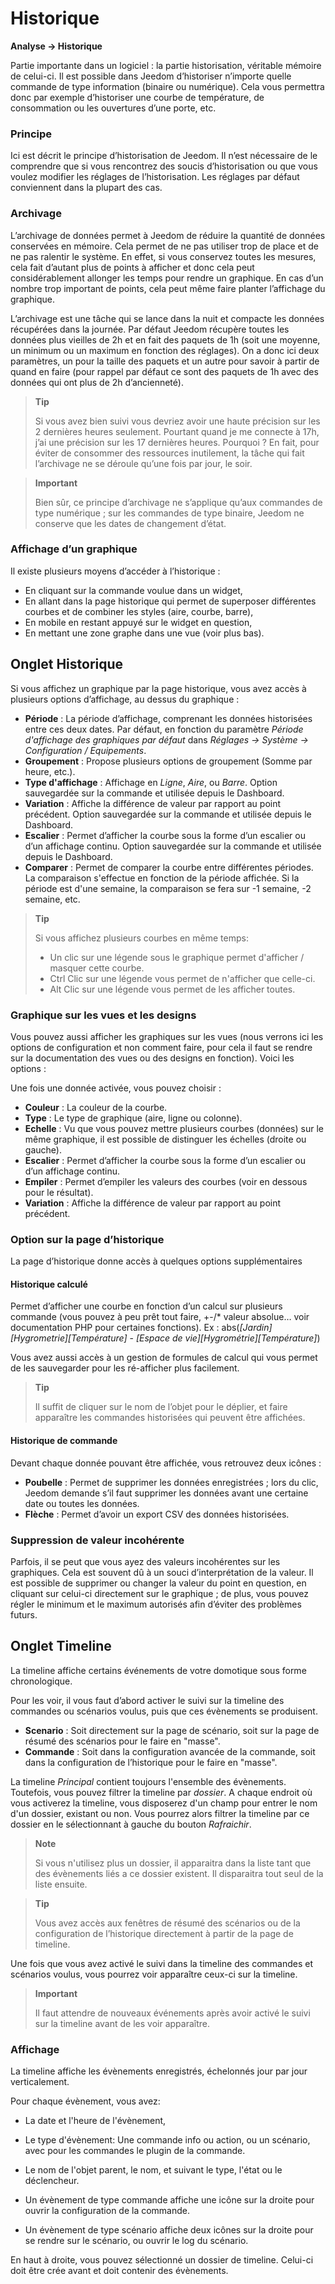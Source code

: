 # Historique
**Analyse → Historique**

Partie importante dans un logiciel : la partie historisation, véritable mémoire de celui-ci. Il est possible dans Jeedom d’historiser n’importe quelle commande de type information (binaire ou numérique). Cela vous permettra donc par exemple d’historiser une courbe de température, de consommation ou les ouvertures d’une porte, etc.​

### Principe

Ici est décrit le principe d’historisation de Jeedom. Il n’est nécessaire de le comprendre que si vous rencontrez des soucis d’historisation ou que vous voulez modifier les réglages de l’historisation. Les réglages par défaut conviennent dans la plupart des cas.

### Archivage

L’archivage de données permet à Jeedom de réduire la quantité de données conservées en mémoire. Cela permet de ne pas utiliser trop de place et de ne pas ralentir le système. En effet, si vous conservez toutes les mesures, cela fait d’autant plus de points à afficher et donc cela peut considérablement allonger les temps pour rendre un graphique. En cas d’un nombre trop important de points, cela peut même faire planter l’affichage du graphique.

L’archivage est une tâche qui se lance dans la nuit et compacte les données récupérées dans la journée. Par défaut Jeedom récupère toutes les données plus vieilles de 2h et en fait des paquets de 1h (soit une moyenne, un minimum ou un maximum en fonction des réglages). On a donc ici deux paramètres, un pour la taille des paquets et un autre pour savoir à partir de quand en faire (pour rappel par défaut ce sont des paquets de 1h avec des données qui ont plus de 2h d’ancienneté).

> **Tip**
>
> Si vous avez bien suivi vous devriez avoir une haute précision sur les 2 dernières heures seulement. Pourtant quand je me connecte à 17h, j’ai une précision sur les 17 dernières heures. Pourquoi ? En fait, pour éviter de consommer des ressources inutilement, la tâche qui fait l’archivage ne se déroule qu’une fois par jour, le soir.

> **Important**
>
> Bien sûr, ce principe d’archivage ne s’applique qu’aux commandes de type numérique ; sur les commandes de type binaire, Jeedom ne conserve que les dates de changement d’état.

### Affichage d’un graphique

Il existe plusieurs moyens d’accéder à l’historique :

- En cliquant sur la commande voulue dans un widget,
- En allant dans la page historique qui permet de superposer différentes courbes et de combiner les styles (aire, courbe, barre),
- En mobile en restant appuyé sur le widget en question,
- En mettant une zone graphe dans une vue (voir plus bas).

## Onglet Historique

Si vous affichez un graphique par la page historique, vous avez accès à plusieurs options d’affichage, au dessus du graphique :

- **Période** : La période d’affichage, comprenant les données historisées entre ces deux dates. Par défaut, en fonction du paramètre *Période d'affichage des graphiques par défaut* dans *Réglages → Système → Configuration / Equipements*.
- **Groupement** : Propose plusieurs options de groupement (Somme par heure, etc.).
- **Type d'affichage** : Affichage en *Ligne*, *Aire*, ou *Barre*. Option sauvegardée sur la commande et utilisée depuis le Dashboard. 
- **Variation** : Affiche la différence de valeur par rapport au point précédent. Option sauvegardée sur la commande et utilisée depuis le Dashboard. 
- **Escalier** : Permet d’afficher la courbe sous la forme d’un escalier ou d’un affichage continu. Option sauvegardée sur la commande et utilisée depuis le Dashboard. 
- **Comparer** : Permet de comparer la courbe entre différentes périodes. La comparaison s'effectue en fonction de la période affichée. Si la période est d'une semaine, la comparaison se fera sur -1 semaine, -2 semaine, etc.


> **Tip**
>
> Si vous affichez plusieurs courbes en même temps:
> - Un clic sur une légende sous le graphique permet d'afficher / masquer cette courbe.
> - Ctrl Clic sur une légende vous permet de n'afficher que celle-ci.
> - Alt Clic sur une légende vous permet de les afficher toutes.


### Graphique sur les vues et les designs

Vous pouvez aussi afficher les graphiques sur les vues (nous verrons ici les options de configuration et non comment faire, pour cela il faut se rendre sur la documentation des vues ou des designs en fonction). Voici les options :

Une fois une donnée activée, vous pouvez choisir :
- **Couleur** : La couleur de la courbe.
- **Type** : Le type de graphique (aire, ligne ou colonne).
- **Echelle** : Vu que vous pouvez mettre plusieurs courbes (données) sur le même graphique, il est possible de distinguer les échelles (droite ou gauche).
- **Escalier** : Permet d’afficher la courbe sous la forme d’un escalier ou d’un affichage continu.
- **Empiler** : Permet d’empiler les valeurs des courbes (voir en dessous pour le résultat).
- **Variation** : Affiche la différence de valeur par rapport au point précédent.

### Option sur la page d’historique

La page d’historique donne accès à quelques options supplémentaires

#### Historique calculé

Permet d’afficher une courbe en fonction d’un calcul sur plusieurs commande (vous pouvez à peu prêt tout faire, +-/\* valeur absolue…​ voir documentation PHP pour certaines fonctions).
Ex :
abs(*\[Jardin\]\[Hygrometrie\]\[Température\]* - *\[Espace de vie\]\[Hygrométrie\]\[Température\]*)

Vous avez aussi accès à un gestion de formules de calcul qui vous permet de les sauvegarder pour les ré-afficher plus facilement.

> **Tip**
>
> Il suffit de cliquer sur le nom de l’objet pour le déplier, et faire apparaître les commandes historisées qui peuvent être affichées.

#### Historique de commande

Devant chaque donnée pouvant être affichée, vous retrouvez deux icônes :

- **Poubelle** : Permet de supprimer les données enregistrées ; lors du clic, Jeedom demande s’il faut supprimer les données avant une certaine date ou toutes les données.
- **Flèche** : Permet d’avoir un export CSV des données historisées.

### Suppression de valeur incohérente

Parfois, il se peut que vous ayez des valeurs incohérentes sur les graphiques. Cela est souvent dû à un souci d’interprétation de la valeur. Il est possible de supprimer ou changer la valeur du point en question, en cliquant sur celui-ci directement sur le graphique ; de plus, vous pouvez régler le minimum et le maximum autorisés afin d’éviter des problèmes futurs.

## Onglet Timeline

La timeline affiche certains événements de votre domotique sous forme chronologique.

Pour les voir, il vous faut d’abord activer le suivi sur la timeline des commandes ou scénarios voulus, puis que ces évènements se produisent.

- **Scenario** : Soit directement sur la page de scénario, soit sur la page de résumé des scénarios pour le faire en "masse".
- **Commande** : Soit dans la configuration avancée de la commande, soit dans la configuration de l’historique pour le faire en "masse".

La timeline *Principal* contient toujours l'ensemble des évènements. Toutefois, vous pouvez filtrer la timeline par *dossier*. A chaque endroit où vous activerez la timeline, vous disposerez d'un champ pour entrer le nom d'un dossier, existant ou non.
Vous pourrez alors filtrer la timeline par ce dossier en le sélectionnant à gauche du bouton *Rafraichir*.

> **Note**
>
> Si vous n'utilisez plus un dossier, il apparaitra dans la liste tant que des évènements liés a ce dossier existent. Il disparaitra tout seul de la liste ensuite.

> **Tip**
>
> Vous avez accès aux fenêtres de résumé des scénarios ou de la configuration de l’historique directement à partir de la page de timeline.

Une fois que vous avez activé le suivi dans la timeline des commandes et scénarios voulus, vous pourrez voir apparaître ceux-ci sur la timeline.

> **Important**
>
> Il faut attendre de nouveaux événements après avoir activé le suivi sur la timeline avant de les voir apparaître.

### Affichage

La timeline affiche les évènements enregistrés, échelonnés jour par jour verticalement.

Pour chaque évènement, vous avez:

- La date et l'heure de l'évènement,
- Le type d'évènement: Une commande info ou action, ou un scénario, avec pour les commandes le plugin de la commande.
- Le nom de l'objet parent, le nom, et suivant le type, l'état ou le déclencheur.

- Un évènement de type commande affiche une icône sur la droite pour ouvrir la configuration de la commande.
- Un évènement de type scénario affiche deux icônes sur la droite pour se rendre sur le scénario, ou ouvrir le log du scénario.

En haut à droite, vous pouvez sélectionné un dossier de timeline. Celui-ci doit être crée avant et doit contenir des évènements.
